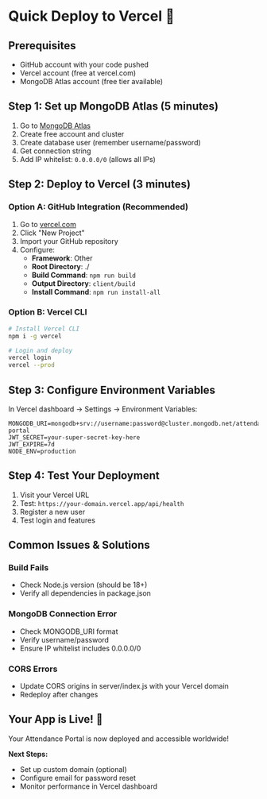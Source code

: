 # Quick Deploy to Vercel 🚀

## Prerequisites
- GitHub account with your code pushed
- Vercel account (free at vercel.com)
- MongoDB Atlas account (free tier available)

## Step 1: Set up MongoDB Atlas (5 minutes)

1. Go to [MongoDB Atlas](https://www.mongodb.com/atlas)
2. Create free account and cluster
3. Create database user (remember username/password)
4. Get connection string
5. Add IP whitelist: `0.0.0.0/0` (allows all IPs)

## Step 2: Deploy to Vercel (3 minutes)

### Option A: GitHub Integration (Recommended)
1. Go to [vercel.com](https://vercel.com)
2. Click "New Project"
3. Import your GitHub repository
4. Configure:
   - **Framework**: Other
   - **Root Directory**: ./
   - **Build Command**: `npm run build`
   - **Output Directory**: `client/build`
   - **Install Command**: `npm run install-all`

### Option B: Vercel CLI
```bash
# Install Vercel CLI
npm i -g vercel

# Login and deploy
vercel login
vercel --prod
```

## Step 3: Configure Environment Variables

In Vercel dashboard → Settings → Environment Variables:

```
MONGODB_URI=mongodb+srv://username:password@cluster.mongodb.net/attendance-portal
JWT_SECRET=your-super-secret-key-here
JWT_EXPIRE=7d
NODE_ENV=production
```

## Step 4: Test Your Deployment

1. Visit your Vercel URL
2. Test: `https://your-domain.vercel.app/api/health`
3. Register a new user
4. Test login and features

## Common Issues & Solutions

### Build Fails
- Check Node.js version (should be 18+)
- Verify all dependencies in package.json

### MongoDB Connection Error
- Check MONGODB_URI format
- Verify username/password
- Ensure IP whitelist includes 0.0.0.0/0

### CORS Errors
- Update CORS origins in server/index.js with your Vercel domain
- Redeploy after changes

## Your App is Live! 🎉

Your Attendance Portal is now deployed and accessible worldwide!

**Next Steps:**
- Set up custom domain (optional)
- Configure email for password reset
- Monitor performance in Vercel dashboard 